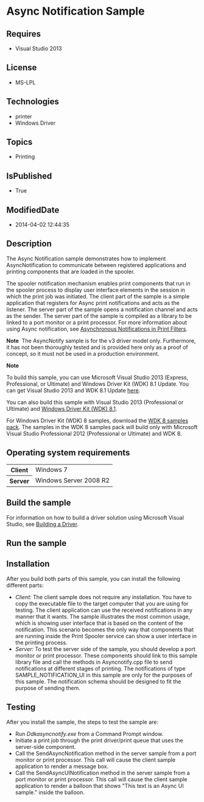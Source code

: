 # Async Notification Sample
## Requires
* Visual Studio 2013
## License
* MS-LPL
## Technologies
* printer
* Windows Driver
## Topics
* Printing
## IsPublished
* True
## ModifiedDate
* 2014-04-02 12:44:35
## Description

<div id="mainSection">
<p>The Async Notification sample demonstrates how to implement AsyncNotification to communicate between registered applications and printing components that are loaded in the spooler.
</p>
<p>The spooler notification mechanism enables print components that run in the spooler process to display user interface elements in the session in which the print job was initiated. The client part of the sample is a simple application that registers for Async
 print notifications and acts as the listener. The server part of the sample opens a notification channel and acts as the sender. The server part of the sample is compiled as a library to be linked to a port monitor or a print processor. For more information
 about using Async notification, see <a href="http://msdn.microsoft.com/en-us/library/windows/hardware/ff545062(v=vs.85).aspx">
Asynchronous Notifications in Print Filters</a>.</p>
<p class="note"><b>Note</b>&nbsp;&nbsp;The AsyncNotify sample is for the v3 driver model only. Furthermore, it has not been thoroughly tested and is provided here only as a proof of concept, so it must not be used in a production environment.</p>
<p class="note"><b>Note</b>&nbsp;&nbsp;</p>
<p class="note">To build this sample, you can use Microsoft Visual Studio&nbsp;2013 (Express, Professional, or Ultimate) and Windows Driver Kit (WDK)&nbsp;8.1 Update. You can get Visual Studio&nbsp;2013 and WDK&nbsp;8.1 Update
<a href="http://go.microsoft.com/fwlink/p/?LInkID=239721">here</a>.</p>
<p class="note">You can also build this sample with Visual Studio&nbsp;2013 (Professional or Ultimate) and
<a href="http://go.microsoft.com/fwlink/p/?LInkID=391348">Windows Driver Kit (WDK)&nbsp;8.1</a>.</p>
<p class="note">For Windows Driver Kit (WDK)&nbsp;8 samples, download the <a href=" http://go.microsoft.com/fwlink/?LinkId=317090">
WDK&nbsp;8 samples pack</a>. The samples in the WDK&nbsp;8 samples pack will build only with Microsoft Visual Studio Professional&nbsp;2012 (Professional or Ultimate) and WDK&nbsp;8.</p>
<p></p>
<h2>Operating system requirements</h2>
<table>
<tbody>
<tr>
<th>Client</th>
<td><dt>Windows&nbsp;7 </dt></td>
</tr>
<tr>
<th>Server</th>
<td><dt>Windows Server&nbsp;2008&nbsp;R2 </dt></td>
</tr>
</tbody>
</table>
<h2>Build the sample</h2>
<p>For information on how to build a driver solution using Microsoft Visual Studio, see
<a href="http://msdn.microsoft.com/en-us/library/windows/hardware/ff554644">Building a Driver</a>.</p>
<h2>Run the sample</h2>
<h2><a id="Installation"></a><a id="installation"></a><a id="INSTALLATION"></a>Installation</h2>
<p>After you build both parts of this sample, you can install the following different parts:</p>
<ul>
<li><i>Client:</i> The client sample does not require any installation. You have to copy the executable file to the target computer that you are using for testing. The client application can use the received notifications in any manner that it wants. The sample
 illustrates the most common usage, which is showing user interface that is based on the content of the notification. This scenario becomes the only way that components that are running inside the Print Spooler service can show a user interface in the printing
 process. </li><li><i>Server:</i> To test the server side of the sample, you should develop a port monitor or print processor. These components should link to this sample library file and call the methods in Asyncnotify.cpp file to send notifications at different stages of
 printing. The notifications of type SAMPLE_NOTIFICATION_UI in this sample are only for the purposes of this sample. The notification schema should be designed to fit the purpose of sending them.
</li></ul>
<h2><a id="Testing"></a><a id="testing"></a><a id="TESTING"></a>Testing</h2>
<p>After you install the sample, the steps to test the sample are:</p>
<ul>
<li>Run <i>Ddkasyncnotify.exe</i> from a Command Prompt window. </li><li>Initiate a print job through the print driver/print queue that uses the server-side component.
</li><li>Call the SendAsyncNotification method in the server sample from a port monitor or print processor. This call will cause the client sample application to render a message box.
</li><li>Call the SendAsyncUINotification method in the server sample from a port monitor or print processor. This call will cause the client sample application to render a balloon that shows &quot;This text is an Async UI sample.&quot; inside the balloon.
</li></ul>
</div>
